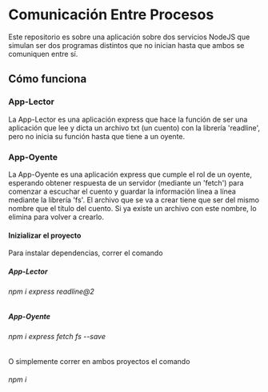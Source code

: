 # Comunicación Entre Procesos

Este repositorio es sobre una aplicación sobre dos servicios NodeJS que simulan ser dos programas distintos que no inician hasta que ambos se comuniquen entre sí.

## Cómo funciona

### App-Lector

La App-Lector es una aplicación express que hace la función de ser una aplicación que lee y dicta un archivo txt (un cuento) con la librería 'readline', pero no inicia su función hasta que tiene a un oyente.

### App-Oyente

La App-Oyente es una aplicación express que cumple el rol de un oyente, esperando obtener respuesta de un servidor (mediante un 'fetch') para comenzar a escuchar el cuento y guardar la información línea a línea mediante la librería 'fs'. El archivo que se va a crear tiene que ser del mismo nombre que el título del cuento. Si ya existe un archivo con este nombre, lo elimina para volver a crearlo.

#### Inizializar el proyecto

Para instalar dependencias, correr el comando

##### App-Lector
###### npm i express readline@2

##### App-Oyente
###### npm i express fetch fs --save

O simplemente correr en ambos proyectos el comando

###### npm i